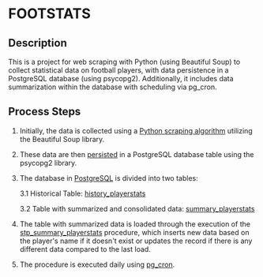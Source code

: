 # FOOTSTATS

## Description

This is a project for web scraping with Python (using Beautiful Soup) to collect statistical data on football players, with data persistence in a PostgreSQL database (using psycopg2). Additionally, it includes data summarization within the database with scheduling via pg_cron.

## Process Steps

1. Initially, the data is collected using a [Python scraping algorithm](https://github.com/augustoafleal/footstats/blob/main/footstats.py) utilizing the Beautiful Soup library.
2. These data are then [persisted](https://github.com/augustoafleal/footstats/blob/707d6f09332ffadfbd55e0713389327437b84172/footstats.py#L76) in a PostgreSQL database table using the psycopg2 library.
3. The database in [PostgreSQL](https://github.com/augustoafleal/footstats/blob/main/database_models/database/DB_footStats.sql) is divided into two tables:

   3.1 Historical Table: [history_playerstats](https://github.com/augustoafleal/footstats/blob/main/database_models/tables/history_playerstats.sql)

   3.2 Table with summarized and consolidated data: [summary_playerstats](https://github.com/augustoafleal/footstats/blob/main/database_models/tables/summary_playerstats.sql)

5. The table with summarized data is loaded through the execution of the [stp_summary_playerstats](https://github.com/augustoafleal/footstats/blob/main/database_models/procedures/stp_summary_playerstats.sql) procedure, which inserts new data based on the player's name if it doesn't exist or updates the record if there is any different data compared to the last load.
6. The procedure is executed daily using [pg_cron](https://github.com/augustoafleal/footstats/blob/main/database_models/cron_job/cron_job.sql).
